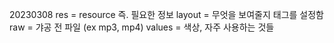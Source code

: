 20230308
res = resource 즉. 필요한 정보
layout = 무엇을 보여줄지 태그를 설정함
raw = 갸공 전 파일 (ex mp3, mp4)
values = 색상, 자주 사용하는 것들
